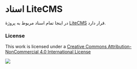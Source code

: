 # اسناد LiteCMS

در اینجا تمام اسناد مربوط به پروژهٔ  [LiteCMS](http://litecms.ir/) قرار دارد.






### License

This work is licensed under a [Creative Commons Attribution-NonCommercial 4.0 International License](http://creativecommons.org/licenses/by-nc/4.0/)

![](https://i.creativecommons.org/l/by-nc/4.0/88x31.png)

